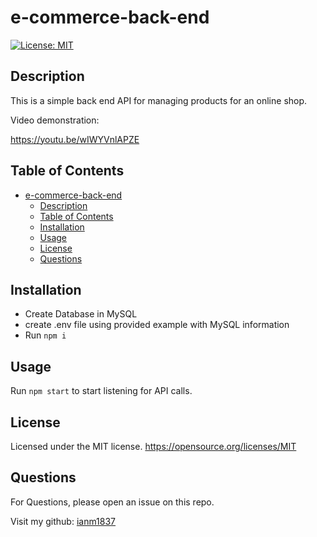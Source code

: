# e-commerce-back-end

[![License: MIT](https://img.shields.io/badge/License-MIT-yellow.svg)](https://opensource.org/licenses/MIT)

## Description

This is a simple back end API for managing products for an online shop.

Video demonstration:

https://youtu.be/wIWYVnlAPZE


## Table of Contents

- [e-commerce-back-end](#e-commerce-back-end)
  - [Description](#description)
  - [Table of Contents](#table-of-contents)
  - [Installation](#installation)
  - [Usage](#usage)
  - [License](#license)
  - [Questions](#questions)

## Installation

- Create Database in MySQL
- create .env file using provided example with MySQL information
- Run `npm i`

## Usage

Run `npm start` to start listening for API calls.

## License

Licensed under the MIT license.
https://opensource.org/licenses/MIT


## Questions

For Questions, please open an issue on this repo.

Visit my github: [ianm1837](https://www.github.com/ianm1837)

